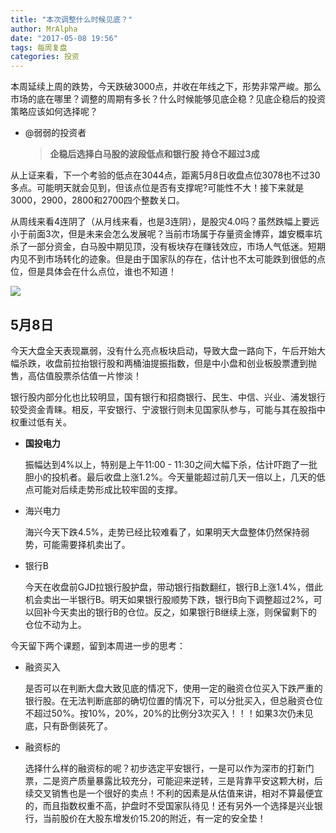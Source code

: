 ```yaml
---
title: "本次调整什么时候见底？"
author: MrAlpha
date: "2017-05-08 19:56"
tags: 每周复盘
categories: 投资
---
```


本周延续上周的跌势，今天跌破3000点，并收在年线之下，形势非常严峻。那么市场的底在哪里？调整的周期有多长？什么时候能够见底企稳？见底企稳后的投资策略应该如何选择呢？

- @弱弱的投资者

  > **企稳后选择白马股的波段低点和银行股**
  > **持仓不超过3成**

从上证来看，下一个考验的低点在3044点，距离5月8日收盘点位3078也不过30多点。可能明天就会见到，但该点位是否有支撑呢?可能性不大！接下来就是3000，2900，2800和2700四个整数关口。

从周线来看4连阴了（从月线来看，也是3连阴），是股灾4.0吗？虽然跌幅上要远小于前面3次，但是未来会怎么发展呢？当前市场属于存量资金博弈，雄安概率坑杀了一部分资金，白马股中期见顶，没有板块存在赚钱效应，市场人气低迷。短期内见不到市场转化的迹象。但是由于国家队的存在，估计也不太可能跌到很低的点位，但是具体会在什么点位，谁也不知道！

![](http://7xonmk.com1.z0.glb.clouddn.com/2017-05-08_21-58-35.png)

## 5月8日

今天大盘全天表现羸弱，没有什么亮点板块启动，导致大盘一路向下，午后开始大幅杀跌，收盘前拉抬银行股和两桶油提振指数，但是中小盘和创业板股票遭到抛售，高估值股票杀估值一片惨淡！

银行股内部分化也比较明显，国有银行和招商银行、民生、中信、兴业、浦发银行较受资金青睐。相反，平安银行、宁波银行则未见国家队参与，可能与其在股指中权重过低有关。

- **国投电力**

  振幅达到4%以上，特别是上午11:00 - 11:30之间大幅下杀，估计吓跑了一批胆小的投机者。最后收盘上涨1.2%。今天量能超过前几天一倍以上，几天的低点可能对后续走势形成比较牢固的支撑。

- 海兴电力

  海兴今天下跌4.5%，走势已经比较难看了，如果明天大盘整体仍然保持弱势，可能需要择机卖出了。

- 银行B

  今天在收盘前GJD拉银行股护盘，带动银行指数翻红，银行B上涨1.4%，借此机会卖出一半银行B。明天如果银行股顺势下跌，银行B向下调整超过2%，可以回补今天卖出的银行B的仓位。反之，如果银行B继续上涨，则保留剩下的仓位不动为上。

今天留下两个课题，留到本周进一步的思考：

- 融资买入

  是否可以在判断大盘大致见底的情况下，使用一定的融资仓位买入下跌严重的银行股。在无法判断底部的确切位置的情况下，可以分批买入，但总融资仓位不超过50%。按10%，20%，20%的比例分3次买入！！！如果3次仍未见底，只有卧倒装死了。

- 融资标的

  选择什么样的融资标的呢？初步选定平安银行，一是可以作为深市的打新门票，二是资产质量暴露比较充分，可能迎来逆转，三是背靠平安这颗大树，后续交叉销售也是一个很好的卖点！不利的因素是从估值来讲，相对不算最便宜的，而且指数权重不高，护盘时不受国家队待见！还有另外一个选择是兴业银行，当前股价在大股东增发价15.20的附近，有一定的安全垫！
